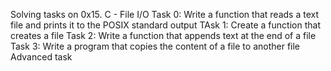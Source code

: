 Solving tasks on 0x15. C - File I/O
Task 0: Write a function that reads a text file and prints it to the POSIX standard output
TAsk 1: Create a function that creates a file
Task 2: Write a function that appends text at the end of a file
Task 3: Write a program that copies the content of a file to another file
Advanced task
